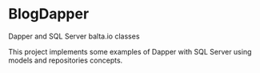 # BlogDapper
Dapper and SQL Server balta.io classes

This project implements some examples of Dapper with SQL Server using models and repositories concepts.
